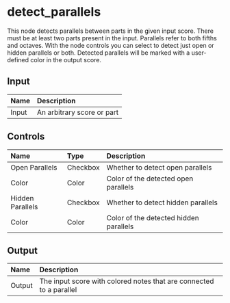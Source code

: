 # detect_parallels

This node detects parallels between parts in the given input score.  There must be at least two parts present in the input. Parallels refer to both fifths and octaves. With the node controls you can select to detect just open or hidden parallels or both. Detected parallels will be marked with a user-defined color in the output score.

## Input

| Name | Description |
|:---|:---|
| Input | An arbitrary score or part |

## Controls

| Name | Type | Description |
|:---|:---|:---|
| Open Parallels | Checkbox | Whether to detect open parallels  |
| Color | Color | Color of the detected open parallels  |
| Hidden Parallels | Checkbox | Whether to detect hidden parallels  |
| Color | Color | Color of the detected hidden parallels  |

## Output

| Name | Description |
|:---|:---|
| Output | The input score with colored notes that are connected to a parallel |

